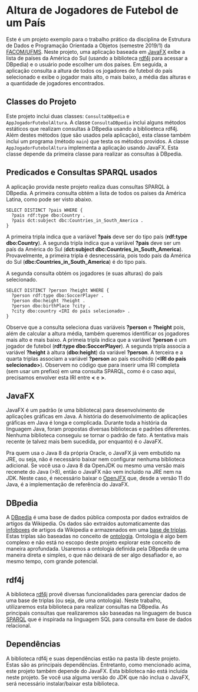 # Altura de Jogadores de Futebol de um País
Este é um projeto exemplo para o trabalho prático da disciplina de Estrutura de Dados e Programação Orientada a Objetos (semestre 2019/1) da [FACOM/UFMS](http://facom.ufms.br).
Neste projeto,
uma aplicação baseada em [JavaFX](https://openjfx.io/) exibe a lista de países da América do Sul
  (usando a biblioteca [rdf4j](https://rdf4j.eclipse.org/) para acessar a DBpedia)
  e o usuário pode escolher um dos países.
Em seguida,
  a aplicação consulta a altura de todos os jogadores de futebol do país selecionado
    e exibe o jogador mais alto, o mais baixo, a média das alturas e a quantidade de jogadores encontrados.

## Classes do Projeto
Este projeto inclui duas classes: ``ConsultaDBpedia`` e ``AppJogadorFutebolAltura``.
A classe ``ConsultaDBpedia`` inclui alguns métodos estáticos que realizam consultas à DBpedia 
  usando a biblioeteca rdf4j.
Além destes métodos (que são usados pela aplicação),
  esta classe também inclui um programa (método ``main``) que testa os métodos providos.
A classe ``AppJogadorFutebolAltura`` implementa a aplicação usando JavaFX.
Esta classe depende da primeira classe para realizar as consultas à DBpedia.

## Predicados e Consultas SPARQL usados
A aplicação provida neste projeto realiza duas consultas SPARQL à DBpedia.
A primeira consulta obtém a lista de todos os países da América Latina,
  como pode ser visto abaixo.
```
SELECT DISTINCT ?pais WHERE {
  ?pais rdf:type dbo:Country .
  ?pais dct:subject dbc:Countries_in_South_America .
}
```
A primeira tripla indica que a variável **?pais** deve ser do tipo país (**rdf:type dbo:Country**).
A segunda tripla indica que a variável **?pais** deve ser um país da América do Sul (**dct:subject dbc:Countries_in_South_America**).
Provavelmente,
a primeira tripla é desnecessária,
  pois todo país da América do Sul (**dbc:Countries_in_South_America**) é do tipo país.

A segunda consulta obtém os jogadores (e suas alturas) do país selecionado.
```
SELECT DISTINCT ?person ?height WHERE {
  ?person rdf:type dbo:SoccerPlayer .
  ?person dbo:height ?height .
  ?person dbo:birthPlace ?city .
  ?city dbo:country <IRI do país selecionado> .
}
```
Observe que a consulta seleciona duas variáveis **?person** e **?height** pois,
  além de calcular a altura média,
    também queremos identificar os jogadores mais alto e mais baixo.
A primeia tripla indica que a variável **?person** é um jogador de futebol (**rdf:type dbo:SoccerPlayer**).
A segunda tripla associa a variável **?height** à altura (**dbo:height**) da variável **?person**.
A terceira e a quarta triplas associam a variável **?person** ao país escolhido (**<IRI do país selecionado>**).
Observem no código que para inserir uma IRI completa (sem usar um prefixo) em uma consulta SPARQL,
  como é o caso aqui,
    precisamos envolver esta IRI entre **<** e **>**.

## JavaFX
JavaFX é um padrão (e uma biblioteca) para desenvolvimento de aplicações gráficas em Java.
A história do desenvolvimento de aplicações gráficas em Java é longa e complicada.
Durante toda a história da linguagem Java,
  foram propostas diversas bibliotecas e padrões diferentes.
Nenhuma biblioteca conseguiu se tornar o padrão de fato.
A tentativa mais recente (e talvez mais bem sucedida, por enquanto) é o JavaFX.

Pra quem usa o Java 8 da própria Oracle,
  o JavaFX já vem embutido na JRE, 
    ou seja, não é necessário baixar nem configurar nenhuma biblioteca adicional.
Se você usa o Java 8 da OpenJDK ou mesmo uma versão mais recenete do Java (>8),
  então o JavaFX não vem incluído na JRE nem na JDK.
Neste caso,
é necessário baixar o [OpenJFX](https://openjfx.io/) que,
  desde a versão 11 do Java,
    é a implementação de referência do JavaFX.

## DBpedia
A [DBpedia](http://dbpedia.org/) é uma base de dados pública composta por dados extraídos de artigos da Wikipedia.
Os dados são extraídos automaticamente das [infoboxes](https://en.wikipedia.org/wiki/Help:Infobox) 
  de artigos da Wikipedia
    e armazenados em uma [base de triplas](https://en.wikipedia.org/wiki/Triplestore).
Estas triplas são baseadas no conceito de [ontologia](https://en.wikipedia.org/wiki/Ontology_(information_science)).
Ontologia é algo bem complexo 
  e não está no escopo deste projeto explorar este conceito de maneira aprofundada.
Usaremos a ontologia definida pela DBpedia de uma maneira direta e simples,
  o que não deixará de ser algo desafiador e, ao mesmo tempo, com grande potencial.

## rdf4j
A biblioteca [rdf4j](https://rdf4j.eclipse.org/) provê diversas funcionalidades para gerenciar dados de uma base de triplas
  (ou seja, de uma ontologia).
Neste trabalho,
utilizaremos esta biblioteca para realizar consultas na DBpedia.
As principais consultas que realizaremos são baseadas na linguagem de busca [SPARQL](https://en.wikipedia.org/wiki/SPARQL)
  que é inspirada na linguagem SQL para consulta em base de dados relacional.

## Dependências
A biblioteca rdf4j e suas dependências estão na pasta lib deste projeto.
Estas são as principais dependências.
Entretanto,
como mencionado acima,
  este projeto também depende do JavaFX.
Esta biblioteca não está incluída neste projeto.
Se você usa alguma versão do JDK que não inclua o JavaFX,
  será necessário instalar/baixar esta biblioteca.
